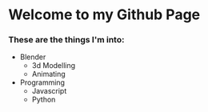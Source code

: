 # Welcome to my Github Page

### These are the things I'm into:

- Blender
  - 3d Modelling
  - Animating
- Programming
  - Javascript
  - Python
